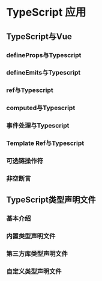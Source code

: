 # TypeScript 应用

## TypeScript与Vue


### defineProps与Typescript


### defineEmits与Typescript


### ref与Typescript


### computed与Typescript


### 事件处理与Typescript


### Template Ref与Typescript


### 可选链操作符 


### 非空断言


## TypeScript类型声明文件

### 基本介绍


### 内置类型声明文件


### 第三方库类型声明文件


### 自定义类型声明文件

